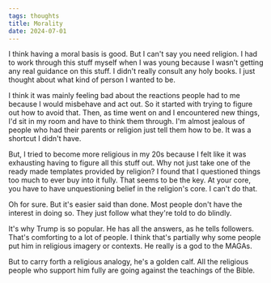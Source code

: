```yaml
---
tags: thoughts
title: Morality
date: 2024-07-01
---
```


I think having a moral basis is good. But I can't say you need religion. I had to work through this stuff myself when I was young because I wasn't getting any real guidance on this stuff. I didn't really consult any holy books. I just thought about what kind of person I wanted to be.

I think it was mainly feeling bad about the reactions people had to me because I would misbehave and act out. So it started with trying to figure out how to avoid that. Then, as time went on and I encountered new things, I'd sit in my room and have to think them through. I'm almost jealous of people who had their parents or religion just tell them how to be. It was a shortcut I didn't have.

But, I tried to become more religious in my 20s because I felt like it was exhausting having to figure all this stuff out. Why not just take one of the ready made templates provided by religion? I found that I questioned things too much to ever buy into it fully. That seems to be the key. At your core, you have to have unquestioning belief in the religion's core. I can't do that.

Oh for sure. But it's easier said than done. Most people don't have the interest in doing so. They just follow what they're told to do blindly.

It's why Trump is so popular. He has all the answers, as he tells followers. That's comforting to a lot of people. I think that's partially why some people put him in religious imagery or contexts. He really is a god to the MAGAs.

But to carry forth a religious analogy, he's a golden calf. All the religious people who support him fully are going against the teachings of the Bible.